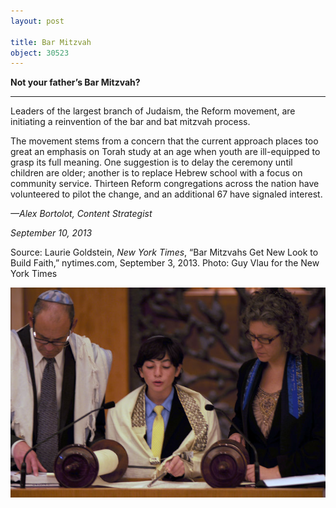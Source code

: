 ```yaml
---
layout: post

title: Bar Mitzvah
object: 30523
---
```

**Not your father’s Bar Mitzvah?**

****

Leaders of the largest branch of Judaism, the Reform movement, are initiating a reinvention of the bar and bat mitzvah process.

The movement stems from a concern that the current approach places too great an emphasis on Torah study at an age when youth are ill-equipped to grasp its full meaning. One suggestion is to delay the ceremony until children are older; another is to replace Hebrew school with a focus on community service. Thirteen Reform congregations across the nation have volunteered to pilot the change, and an additional 67 have signaled interest.

*—Alex Bortolot, Content Strategist*

*September 10, 2013*

Source: Laurie Goldstein, *New York Times*, “Bar Mitzvahs Get New Look to Build Faith,” nytimes.com, September 3, 2013. Photo: Guy Vlau for the New York Times

![](../images/13-09-11_98.136.17_BarMitzvahEDIT-1.jpeg)
